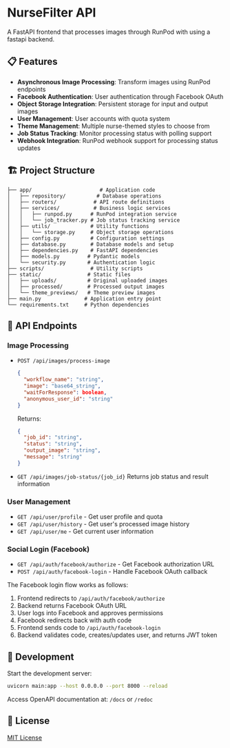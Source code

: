 
# NurseFilter API

A FastAPI frontend that processes images through RunPod with using a fastapi backend.

## 📋 Features

- **Asynchronous Image Processing**: Transform images using RunPod endpoints
- **Facebook Authentication**: User authentication through Facebook OAuth
- **Object Storage Integration**: Persistent storage for input and output images
- **User Management**: User accounts with quota system
- **Theme Management**: Multiple nurse-themed styles to choose from
- **Job Status Tracking**: Monitor processing status with polling support
- **Webhook Integration**: RunPod webhook support for processing status updates

## 🏗️ Project Structure

```
├── app/                      # Application code
│   ├── repository/          # Database operations
│   ├── routers/            # API route definitions
│   ├── services/           # Business logic services
│   │   ├── runpod.py      # RunPod integration service
│   │   └── job_tracker.py # Job status tracking service
│   ├── utils/             # Utility functions
│   │   └── storage.py     # Object storage operations
│   ├── config.py          # Configuration settings
│   ├── database.py        # Database models and setup
│   ├── dependencies.py    # FastAPI dependencies
│   ├── models.py         # Pydantic models
│   └── security.py       # Authentication logic
├── scripts/               # Utility scripts
├── static/               # Static files
│   ├── uploads/          # Original uploaded images
│   ├── processed/        # Processed output images
│   └── theme_previews/   # Theme preview images
├── main.py              # Application entry point
└── requirements.txt     # Python dependencies
```

## 🔑 API Endpoints

### Image Processing

- `POST /api/images/process-image`
  ```json
  {
    "workflow_name": "string",
    "image": "base64_string",
    "waitForResponse": boolean,
    "anonymous_user_id": "string"
  }
  ```
  Returns:
  ```json
  {
    "job_id": "string",
    "status": "string",
    "output_image": "string",
    "message": "string"
  }
  ```

- `GET /api/images/job-status/{job_id}`
  Returns job status and result information

### User Management
- `GET /api/user/profile` - Get user profile and quota
- `GET /api/user/history` - Get user's processed image history
- `GET /api/user/me` - Get current user information

### Social Login (Facebook)
- `GET /api/auth/facebook/authorize` - Get Facebook authorization URL
- `POST /api/auth/facebook-login` - Handle Facebook OAuth callback

The Facebook login flow works as follows:
1. Frontend redirects to `/api/auth/facebook/authorize`
2. Backend returns Facebook OAuth URL
3. User logs into Facebook and approves permissions
4. Facebook redirects back with auth code
5. Frontend sends code to `/api/auth/facebook-login`
6. Backend validates code, creates/updates user, and returns JWT token

## 🚀 Development

Start the development server:
```bash
uvicorn main:app --host 0.0.0.0 --port 8000 --reload
```

Access OpenAPI documentation at: `/docs` or `/redoc`

## 📄 License

[MIT License](LICENSE)
